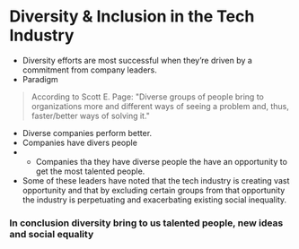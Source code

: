 # Diversity & Inclusion in the Tech Industry

- Diversity efforts are most successful when they’re driven by a commitment from company leaders.
- Paradigm

> According to Scott E. Page: "Diverse groups of people bring to organizations more and different ways of seeing a problem and, thus, faster/better ways of solving it."

- Diverse companies perform better.
- Companies have divers people
- - Companies tha they have diverse people the have an opportunity to get the most talented people.
- Some of these leaders have noted that the tech industry is creating vast opportunity and that by excluding certain groups from that opportunity the industry is perpetuating and exacerbating existing social inequality.

### In conclusion diversity bring to us talented people, new ideas and social equality
